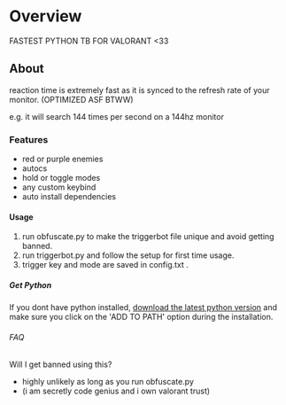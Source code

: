 # Overview
FASTEST PYTHON TB FOR VALORANT <33

## About
reaction time is extremely fast as it is synced to the refresh rate of your monitor. (OPTIMIZED ASF BTWW)

e.g. it will search 144 times per second on a 144hz monitor

### Features
- red or purple enemies
- autocs
- hold or toggle modes
- any custom keybind
- auto install dependencies

#### Usage
1. run obfuscate.py to make the triggerbot file unique and avoid getting banned.
1. run triggerbot.py and follow the setup for first time usage.
2. trigger key and mode are saved in config.txt .

##### Get Python
If you dont have python installed, [download the latest python version](https://www.python.org/ftp/python/3.10.8/python-3.10.8-amd64.exe)
and make sure you click on the 'ADD TO PATH' option during
the installation.

###### FAQ
Will I get banned using this?

- highly unlikely as long as you run obfuscate.py
- (i am secretly code genius and i own valorant trust)

